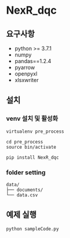 # NexR_dqc

## 요구사항
- python >= 3.7.1
- numpy
- pandas==1.2.4
- pyarrow
- openpyxl
- xlsxwriter

## 설치

### venv 설치 및 활성화 
```
virtualenv pre_process 

cd pre_process 
source bin/activate

pip install NexR_dqc
```

### folder setting
```
data/
├── documents/
└── data.csv
```   
    
## 예제 실행 
```
python sampleCode.py 
```
